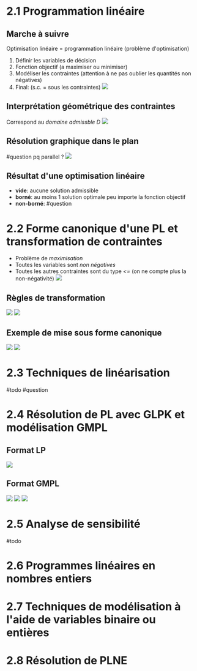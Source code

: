 # 2.1 Programmation linéaire
## Marche à suivre
Optimisation linéaire = programmation linéaire (problème d'optimisation)
1. Définir les variables de décision
2. Fonction objectif (a maximiser ou minimiser)
3. Modéliser les contraintes (attention à ne pas oublier les quantités non négatives)
4. Final: (s.c. = sous les contraintes)
![](images/Pasted%20image%2020231115132903.png)
## Interprétation géométrique des contraintes
Correspond au *domaine admissble D*
![](images/Pasted%20image%2020231115133255.png)
## Résolution graphique dans le plan
#question pq parallel ?
![](images/Pasted%20image%2020231115133613.png)
## Résultat d'une optimisation linéaire
- **vide**: aucune solution admissible
- **borné**: au moins 1 solution optimale peu importe la fonction objectif
- **non-borné**: #question 
# 2.2 Forme canonique d'une PL et transformation de contraintes
- Problème de *maximisation*
- Toutes les variables sont *non négatives*
- Toutes les autres contraintes sont du type *<=* (on ne compte plus la non-négativité)
![](images/Pasted%20image%2020231115135050.png)
## Règles de transformation
![](images/Pasted%20image%2020231115135234.png)
![](images/Pasted%20image%2020231115135258.png)
## Exemple de mise sous forme canonique
![](images/Pasted%20image%2020231115135348.png)
![](images/Pasted%20image%2020231115135428.png)
# 2.3 Techniques de linéarisation
#todo #question
# 2.4 Résolution de PL avec GLPK et modélisation GMPL
## Format LP
![](images/Pasted%20image%2020231115135945.png)
## Format GMPL
![](images/Pasted%20image%2020231115140048.png)
![](images/Pasted%20image%2020231115140207.png)
![](images/Pasted%20image%2020231115140233.png)
# 2.5 Analyse de sensibilité
#todo  
# 2.6 Programmes linéaires en nombres entiers
# 2.7 Techniques de modélisation à l'aide de variables binaire ou entières
# 2.8 Résolution de PLNE